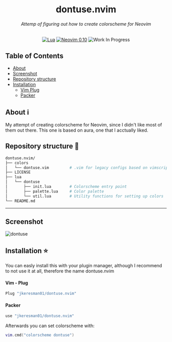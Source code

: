 <div align="center">

  <h1>dontuse.nvim</h1>
  <h6>Attemp of figuring out how to create colorscheme for Neovim</h6>

[![Lua](https://img.shields.io/badge/Lua-blue.svg?style=for-the-badge&logo=lua)](http://www.lua.org)
[![Neovim 0.10](https://img.shields.io/badge/Neovim%200.10-green.svg?style=for-the-badge&logo=neovim)](https://neovim.io)
![Work In Progress](https://img.shields.io/badge/Work%20In%20Progress-orange?style=for-the-badge)

</div>

## Table of Contents ##

- [About](#about)
- [Screenshot](#screen)
- [Repository structure](#repo)
- [Installation](#installation)
    - [Vim Plug](#vimplug)
    - [Packer](#packer)

## About <a name="about"><a/> :information_source:  ##
My attempt of creating colorscheme for Neovim, since I didn't like most of them out there. This one is based on aura, one that I acctually liked.

## Repository structure :open_file_folder: <a name="repo"><a/> ##

```bash
dontuse.nvim/
├── colors
│   └── dontuse.vim         # .vim for legacy configs based on vimscript
├── LICENSE
├── lua
│   └── dontuse
│       ├── init.lua        # Colorscheme entry point
│       ├── palette.lua     # Color palette
│       └── util.lua        # Utility functions for setting up colors
└── README.md
```
***

## Screenshot <a name="screen"> </a> ##
![dontuse](https://github.com/user-attachments/assets/d68580d4-37fc-4363-8fb8-a246581e5a71)


##  Installation :star: <a name="installation"></a> ##
You can easly install this with your plugin manager, although I recommend to not use it at all, therefore the name dontuse.nvim

#### Vim - Plug <a name="vimplug"></a> ####
```lua
Plug "jkeresman01/dontuse.nvim"
```

#### Packer <a name="packer"></a> ####

```lua
use "jkeresman01/dontuse.nvim"
```

Afterwards you can set colorscheme with:
```lua
vim.cmd("colorscheme dontuse")
```

